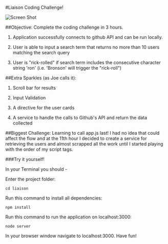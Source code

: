 #Liaison Coding Challenge!

![Screen Shot](https://github.com/adam-p/markdown-here/../master/css/img/screenshot.png "An exact replica!")

##Objective:
Complete the coding challenge in 3 hours.

1.  Application successfully connects to github API and can be run locally.

2.  User is able to input a search term that returns no more than 10 users matching the search query

3.  User is "rick-rolled" if search term includes the consecutive character string 'ron' (i.e. 'Bronson' will trigger the "rick-roll")

##Extra Sparkles (as Joe calls it):

1.  Scroll bar for results

2.  Input Validation

3.  A directive for the user cards

4.  A service to handle the calls to Github's API and return the data collected

##Biggest Challenge:
Learning to call app.js last!  I had no idea that could affect the flow and at the 11th hour I decided to create a service for retrieving the users and almost scrapped all the work until I started playing with the order of my script tags.

###Try it yourself!

In your Terminal you should - 

Enter the project folder:

`cd liaison`

Run this command to install all dependencies:

`npm install`

Run this command to run the application on localhost:3000:

`node server`

In your browser window navigate to localhost:3000.  Have fun!
